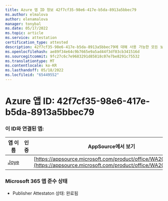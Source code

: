 ```yaml
---
title: Azure 앱 ID 정보 42f7cf35-98e6-417e-b5da-8913a5bbec79
ms.author: elmalova
author: elenamalova
manager: tonybal
ms.date: 05/17/2022
ms.topic: article
ms.service: attestation
certification_type: attested
description: 42f7cf35-98e6-417e-b5da-8913a5bbec79에 대해 사용 가능한 모든 보안 및 규정 준수 정보입니다.
ms.openlocfilehash: ae89f34e64c9b7665e9a5ad44f3df03cb341516d
ms.sourcegitcommit: 9fc27c6c7e9683291d85818c07e7be8291c75532
ms.translationtype: MT
ms.contentlocale: ko-KR
ms.lasthandoff: 05/18/2022
ms.locfileid: "65449552"
---
```

# <a name="azure-app-id-42f7cf35-98e6-417e-b5da-8913a5bbec79"></a>Azure 앱 ID: 42f7cf35-98e6-417e-b5da-8913a5bbec79


### <a name="apps-associated-with-this-id"></a>이 ID와 연결된 앱:
| **앱 이름** | **인증** | **AppSource에서 보기** |
|--------------|---------------|-----------------------|
| [Joye](../forward/WA200003413.md) |  | [https://appsource.microsoft.com/product/office/WA200003413](https://appsource.microsoft.com/product/office/WA200003413) |

### <a name="microsoft-365-app-compliance-status"></a>Microsoft 365 앱 준수 상태
- Publisher Attestaton 상태: 완료됨
